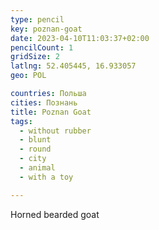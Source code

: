 ```yaml
---
type: pencil
key: poznan-goat
date: 2023-04-10T11:03:37+02:00
pencilCount: 1
gridSize: 2
latlng: 52.405445, 16.933057
geo: POL

countries: Польша
cities: Познань
title: Poznan Goat
tags:
  - without rubber
  - blunt
  - round
  - city
  - animal
  - with a toy

---
```


Horned bearded goat
